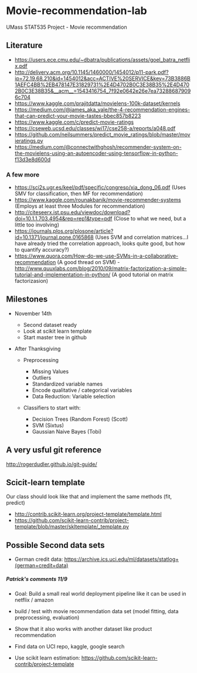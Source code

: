 # Movie-recommendation-lab
UMass STAT535 Project - Movie recommendation

## Literature

- https://users.ece.cmu.edu/~dbatra/publications/assets/goel_batra_netflix.pdf
- http://delivery.acm.org/10.1145/1460000/1454012/p11-park.pdf?ip=72.19.68.210&id=1454012&acc=ACTIVE%20SERVICE&key=73B3886B1AEFC4BB%2EB478147E31829731%2E4D4702B0C3E38B35%2E4D4702B0C3E38B35&__acm__=1543416754_7f92e0642e26e7ea732886879096c704
- https://www.kaggle.com/prajitdatta/movielens-100k-dataset/kernels
- https://medium.com/@james_aka_yale/the-4-recommendation-engines-that-can-predict-your-movie-tastes-bbec857b8223
- https://www.kaggle.com/c/predict-movie-ratings
- https://cseweb.ucsd.edu/classes/wi17/cse258-a/reports/a048.pdf
- https://github.com/neilsummers/predict_movie_ratings/blob/master/movieratings.py
- https://medium.com/@connectwithghosh/recommender-system-on-the-movielens-using-an-autoencoder-using-tensorflow-in-python-f13d3e8d600d
### A few more
- https://sci2s.ugr.es/keel/pdf/specific/congreso/xia_dong_06.pdf (Uses SMV for classification, then MF for recommendation)
- https://www.kaggle.com/rounakbanik/movie-recommender-systems (Employs at least three Modules for recommendation)
- http://citeseerx.ist.psu.edu/viewdoc/download?doi=10.1.1.703.4954&rep=rep1&type=pdf (Close to what we need, but a little too involving)
- https://journals.plos.org/plosone/article?id=10.1371/journal.pone.0165868 (Uses SVM and correlation matrices...I have already tried the correlation approach, looks quite good, but how to quantify accuracy?)
- https://www.quora.com/How-do-we-use-SVMs-in-a-collaborative-recommendation (A good thread on SVM)
-http://www.quuxlabs.com/blog/2010/09/matrix-factorization-a-simple-tutorial-and-implementation-in-python/ (A good tutorial on matrix factorizasion)

## Milestones
- November 14th
  - Second dataset ready
  - Look at scikit learn template
  - Start master tree in github
 
 - After Thanksgiving
   - Preprocessing
     - Missing Values
     - Outliers
     - Standardized variable names
     - Encode qualitative / categorical variables
     - Data Reduction: Variable selection

   - Classifiers to start with: 
     - Decision Trees (Random Forest) (Scott)
     - SVM (Sixtus)
     - Gaussian Naive Bayes (Tobi)



## A very usful git reference
http://rogerdudler.github.io/git-guide/

## Scicit-learn template
Our class should look like that and implement the same methods (fit, predict)

- http://contrib.scikit-learn.org/project-template/template.html
- https://github.com/scikit-learn-contrib/project-template/blob/master/skltemplate/_template.py


## Possible Second data sets
- German credit data: https://archive.ics.uci.edu/ml/datasets/statlog+(german+credit+data)

##### Patrick's comments 11/9

- Goal: Build a small real world deployment pipeline like it can be used in netflix / amazon 
- build / test with movie recommendation data set (model fitting, data preprocessing, evaluation)
- Show that it also works with another dataset like product recommendation
 - Find data on UCI repo, kaggle, google search 

- Use scikit learn estimation: https://github.com/scikit-learn-contrib/project-template



